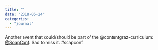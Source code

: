 ```yaml
---
title: ""
date: "2018-05-24"
categories: 
  - "journal"
---
```


Another event that could/should be part of the @contentgraz-curriculum: [@SoapConf](https://twitter.com/SoapConf). Sad to miss it. #soapconf
